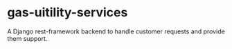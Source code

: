# gas-uitility-services
A Django rest-framework backend to handle customer requests and provide them support.
